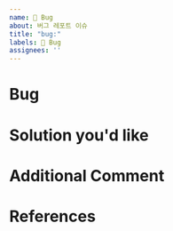 ```yaml
---
name: 🐛 Bug
about: 버그 레포트 이슈
title: "bug:"
labels: 🐛 Bug
assignees: ''
---
```


# Bug
<!-- 발생 버그에 대해 설명해주세요 -->

# Solution you'd like
<!-- 예상 수정 방안을 작성해주세요 -->

# Additional Comment
<!-- 추가 코멘트가 있다면 작성해주세요 -->

# References
<!-- 관련 자료 및 문서가 있다면 기입해주세요 -->
